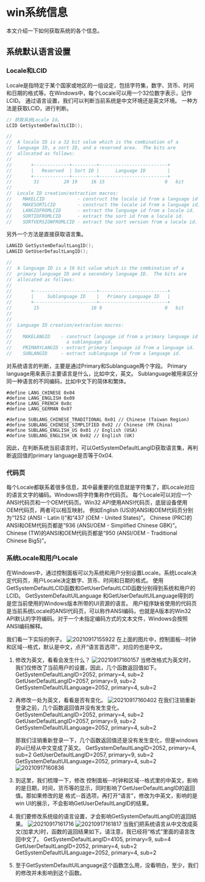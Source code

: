 # win系统信息
本文介绍一下如何获取系统的各个信息。

## 系统默认语言设置
### Locale和LCID
Locale是指特定于某个国家或地区的一组设定，包括字符集，数字、货币、时间和日期的格式等。在Windows中，每个Locale可以用一个32位数字表示，记作LCID。
通过语言设置，我们可以判断当前系统是中文环境还是英文环境。
一种方法是获取LCID，进行判断。
``` c++
// 获取系统Locale Id。
LCID GetSystemDefaultLCID();

//
//  A locale ID is a 32 bit value which is the combination of a
//  language ID, a sort ID, and a reserved area.  The bits are
//  allocated as follows:
//
//       +-------------+---------+-------------------------+
//       |   Reserved  | Sort ID |      Language ID        |
//       +-------------+---------+-------------------------+
//        31         20 19     16 15                      0   bit
//
//  Locale ID creation/extraction macros:
//    MAKELCID            - construct the locale id from a language id and a sort id.
//    MAKESORTLCID        - construct the locale id from a language id, sort id, and sort version.
//    LANGIDFROMLCID      - extract the language id from a locale id.
//    SORTIDFROMLCID      - extract the sort id from a locale id.
//    SORTVERSIONFROMLCID - extract the sort version from a locale id.
```

另外一个方法是直接获取语言集。
``` c++
LANGID GetSystemDefaultLangID();
LANGID GetUserDefaultLangID();

//
//  A language ID is a 16 bit value which is the combination of a
//  primary language ID and a secondary language ID.  The bits are
//  allocated as follows:
//
//       +-----------------------+-------------------------+
//       |     Sublanguage ID    |   Primary Language ID   |
//       +-----------------------+-------------------------+
//        15                   10 9                       0   bit
//
//
//  Language ID creation/extraction macros:
//
//    MAKELANGID    - construct language id from a primary language id and
//                    a sublanguage id.
//    PRIMARYLANGID - extract primary language id from a language id.
//    SUBLANGID     - extract sublanguage id from a language id.
```
对系统语言的判断，主要是通过Primary和Sublanguage两个字段。
Primary language用来表示主要语言是什么，比如中文，英文。
Sublanguage被用来区分同一种语言的不同编码，比如中文下的简体和繁体。
```
#define LANG_CHINESE 0x04
#define LANG_ENGLISH 0x09
#define LANG_FRENCH 0x0c
#define LANG_GERMAN 0x07

#define SUBLANG_CHINESE_TRADITIONAL 0x01 // Chinese (Taiwan Region)
#define SUBLANG_CHINESE_SIMPLIFIED 0x02 // Chinese (PR China)
#define SUBLANG_ENGLISH_US 0x01 // English (USA)
#define SUBLANG_ENGLISH_UK 0x02 // English (UK)
```
因此，在判断系统当前语言时，可以GetSystemDefaultLangID获取语言集，再判断返回值的primary language是否等于0x04.

### 代码页
每个Locale都联系着很多信息，其中最重要的信息就是字符集了，即Locale对应的语言文字的编码。Windows将字符集称作代码页。
每个Locale可以对应一个ANSI代码页和一个OEM代码页。Win32 API使用ANSI代码页，底层设备使用OEM代码页，两者可以相互映射。
例如English (US)的ANSI和OEM代码页分别为“1252 (ANSI - Latin I)”和“437 (OEM - United States)”。 Chinese (PRC)的ANSI和OEM代码页都是“936 (ANSI/OEM - Simplified Chinese GBK)”。 Chinese (TW)的ANSI和OEM代码页都是“950 (ANSI/OEM - Traditional Chinese Big5)”。

### 系统Locale和用户Locale
在Windows中，通过控制面板可以为系统和用户分别设置Locale。系统Locale决定代码页，用户Locale决定数字、货币、时间和日期的格式。
使用GetSystemDefaultLCID函数和GetUserDefaultLCID函数分别得到系统和用户的LCID。
GetSystemDefaultUILanguage 和GetUserDefaultUILanguage得到的是您当前使用的Windows版本所带的UI资源的语言。
用户程序缺省使用的代码页是当前系统Locale的ANSI代码页，可以称作ANSI编码，也就是A版本的Win32 API默认的字符编码。对于一个未指定编码方式的文本文件，Windows会按照ANSI编码解释。

我们看一下实际的例子。
![20210917155922](https://raw.githubusercontent.com/LittleMali/docs/master/mdPics/20210917155922.png)
在上面的图片中，控制面板--时钟和区域--格式，默认是中文，点开“语言首选项”，对应的也是中文。

1. 修改为英文，看看会发生什么？
   ![20210917160157](https://raw.githubusercontent.com/LittleMali/docs/master/mdPics/20210917160157.png)
   当修改格式为英文时，我们仅修改了当前用户的设置，因此，几个函数返回值如下。
    GetSystemDefaultLangID=2052, primary=4, sub=2
    GetUserDefaultLangID=2057, primary=9, sub=2
    GetSystemDefaultUILanguage=2052, primary=4, sub=2
2. 再修改一处为英文，看看是否有变化。
   ![20210917160402](https://raw.githubusercontent.com/LittleMali/docs/master/mdPics/20210917160402.png)
   在我们注销重新登录之前，几个函数返回值并没有发生变化。
    GetSystemDefaultLangID=2052, primary=4, sub=2
    GetUserDefaultLangID=2057, primary=9, sub=2
    GetSystemDefaultUILanguage=2052, primary=4, sub=2

    那我们注销重新登录一下，几个函数返回值还是没有发生变化，但是windows的ui已经从中文变成了英文。
    GetSystemDefaultLangID=2052, primary=4, sub=2
    GetUserDefaultLangID=2057, primary=9, sub=2
    GetSystemDefaultUILanguage=2052, primary=4, sub=2
    ![20210917160836](https://raw.githubusercontent.com/LittleMali/docs/master/mdPics/20210917160836.png)

3. 到这里，我们梳理一下，修改 控制面板--时钟和区域--格式里的中英文，影响的是日期，时间，货币等的显示，同时影响了GetUserDefaultLangID的返回值。那如果修改的是 格式--首选项，再打开“语言”，修改为中英文，影响的是win UI的展示，不会影响GetUserDefaultLangID的结果。
4. 我们要修改系统级的语言设置，才会影响GetSystemDefaultLangID的返回结果。
   ![20210917161716](https://raw.githubusercontent.com/LittleMali/docs/master/mdPics/20210917161716.png)
   ![20210917161817](https://raw.githubusercontent.com/LittleMali/docs/master/mdPics/20210917161817.png)
   当我们把系统语言从中文改成英文(加拿大)时，函数的返回结果如下。请注意，我已经将“格式”里面的语言改回中文了。
    GetSystemDefaultLangID=4105, primary=9, sub=4
    GetUserDefaultLangID=2052, primary=4, sub=2
    GetSystemDefaultUILanguage=2052, primary=4, sub=2
5. 至于GetSystemDefaultUILanguage这个函数怎么用，没看明白，至少，我们的修改并未影响到这个函数。